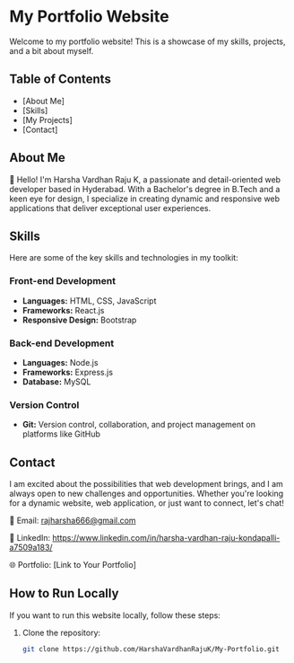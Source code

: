 # My Portfolio Website

Welcome to my portfolio website! This is a showcase of my skills, projects, and a bit about myself.

## Table of Contents

- [About Me]
- [Skills]
- [My Projects]
- [Contact]

## About Me

👋 Hello! I'm Harsha Vardhan Raju K, a passionate and detail-oriented web developer based in Hyderabad. With a Bachelor's degree in B.Tech and a keen eye for design, I specialize in creating dynamic and responsive web applications that deliver exceptional user experiences.

## Skills

Here are some of the key skills and technologies in my toolkit:

### Front-end Development
- **Languages:** HTML, CSS, JavaScript
- **Frameworks:** React.js
- **Responsive Design:** Bootstrap

### Back-end Development
- **Languages:** Node.js
- **Frameworks:** Express.js
- **Database:** MySQL

### Version Control
- **Git:** Version control, collaboration, and project management on platforms like GitHub

## Contact

I am excited about the possibilities that web development brings, and I am always open to new challenges and opportunities. Whether you're looking for a dynamic website, web application, or just want to connect, let's chat!

📧 Email: rajharsha666@gmail.com

🔗 LinkedIn: https://www.linkedin.com/in/harsha-vardhan-raju-kondapalli-a7509a183/

🌐 Portfolio: [Link to Your Portfolio]
## How to Run Locally

If you want to run this website locally, follow these steps:

1. Clone the repository:

   ```bash
   git clone https://github.com/HarshaVardhanRajuK/My-Portfolio.git